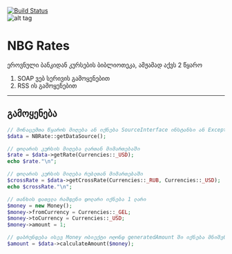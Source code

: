 [![Build Status](https://travis-ci.org/nikopeikrishvili/GeorgiaNationalBank.svg?branch=master)](https://travis-ci.org/nikopeikrishvili/GeorgiaNationalBank)
<br />
![alt tag](https://media.licdn.com/media/p/1/000/211/335/1f72ee7.png)
# NBG Rates
ეროვნული ბანკიდან კურსების ბიბლიოთეკა, ამჟამად აქვს 2 წყარო <br />
1. SOAP ვებ სერივის გამოყენებით <br />
2. RSS ის გამოყენებით <br />

***
## გამოყენება
```PHP
// მონაცემთა წყაროს მიღება ან იქნება SourceInterface ინსტანსი ან Exception
$data = NBRate::getDataSource();

// დოლარის კურსის მიღება ლართან მიმართებაში
$rate = $data->getRate(Currencies::_USD);
echo $rate."\n";

// დოლარის კურსის მიღება რუბლთან მიმართებაში
$crossRate = $data->getCrossRate(Currencies::_RUB, Currencies::_USD);
echo $crossRate."\n";

// თანხის დათვლა რამდენი დოლარი იქნება 1 ლარი
$money = new Money();
$money->fromCurrency = Currencies::_GEL;
$money->toCurrency = Currencies::_USD;
$money->amount = 1;

// დაბრუნდება ისევ Money ობიექტი ოღონდ generatedAmount ში იქნება მნიშვნელობა
$amount = $data->calculateAmount($money);
```